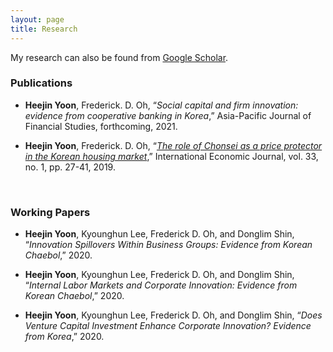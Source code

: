 ```yaml
---
layout: page
title: Research
---
```



My research can also be found from [Google Scholar](https://scholar.google.com/citations?user=yoon09269).



### Publications

- **Heejin Yoon**, Frederick. D. Oh, “_Social capital and firm innovation: evidence from cooperative banking in Korea_,” Asia-Pacific Journal of Financial Studies, forthcoming, 2021.

- **Heejin Yoon**, Frederick. D. Oh, “[_The role of Chonsei as a price protector in the Korean housing market_](https://doi.org/10.1080/10168737.2019.1570300),” International Economic Journal, vol. 33, no. 1, pp. 27-41, 2019. 
<br/>

### Working Papers

- **Heejin Yoon**, Kyounghun Lee, Frederick D. Oh, and Donglim Shin, “_Innovation  Spillovers  Within  Business  Groups:   Evidence  from  Korean  Chaebol_,” 2020.

- **Heejin Yoon**, Kyounghun Lee, Frederick D. Oh, and Donglim Shin, “_Internal Labor Markets and Corporate Innovation: Evidence from Korean Chaebol_,” 2020.

- **Heejin Yoon**, Kyounghun Lee, Frederick D. Oh, and Donglim Shin, “_Does  Venture  Capital  Investment  Enhance  Corporate  Innovation? Evidence from Korea_,” 2020.
